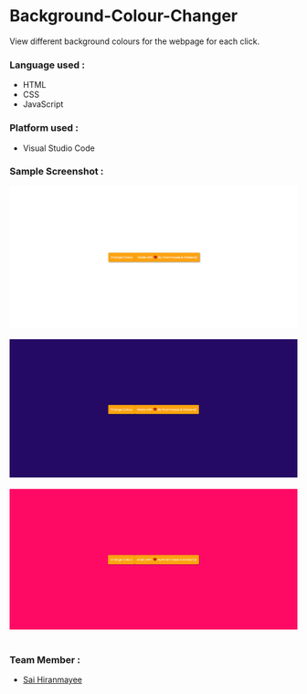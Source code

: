 # Background-Colour-Changer

View different background colours for the webpage for each click.

### Language used :
- HTML
- CSS
- JavaScript

### Platform used :
- Visual Studio Code

### Sample Screenshot :
<img src="Screenshot1.png"></img><br><br>
<img src="Screenshot2.png"></img><br><br>
<img src="Screenshot3.png"></img><br><br>

### Team Member :
- [Sai Hiranmayee](https://github.com/hiranmayee1123)



